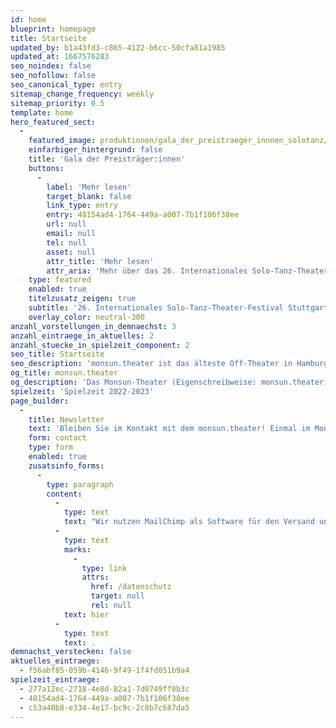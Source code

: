 ```yaml
---
id: home
blueprint: homepage
title: Startseite
updated_by: b1a43fd3-c865-4122-b6cc-50cfa81a1985
updated_at: 1667576283
seo_noindex: false
seo_nofollow: false
seo_canonical_type: entry
sitemap_change_frequency: weekly
sitemap_priority: 0.5
template: home
hero_featured_sect:
  -
    featured_image: produktionen/gala_der_preistraeger_innnen_solotanz/gala_der_preistraegerinnen_solotanz_social_media_c_jo_grabowski.jpg
    einfarbiger_hintergrund: false
    title: 'Gala der Preisträger:innen'
    buttons:
      -
        label: 'Mehr lesen'
        target_blank: false
        link_type: entry
        entry: 48154ad4-1764-449a-a007-7b1f106f38ee
        url: null
        email: null
        tel: null
        asset: null
        attr_title: 'Mehr lesen'
        attr_aria: 'Mehr über das 26. Internationales Solo-Tanz-Theater-Festival aus Stuttgart lesen'
    type: featured
    enabled: true
    titelzusatz_zeigen: true
    subtitle: '26. Internationales Solo-Tanz-Theater-Festival Stuttgart'
    overlay_color: neutral-300
anzahl_vorstellungen_in_demnaechst: 3
anzahl_eintraege_in_aktuelles: 2
anzahl_stuecke_in_spielzeit_component: 2
seo_title: Startseite
seo_description: 'monsun.theater ist das älteste Off-Theater in Hamburg und besteht seit 1980. Es befindet sich im Stadtteil Ottensen.'
og_title: monsun.theater
og_description: 'Das Monsun-Theater (Eigenschreibweise: monsun.theater) ist das älteste Off-Theater in Hamburg und besteht seit 1980. Es befindet sich im Stadtteil Ottensen.'
spielzeit: 'Spielzeit 2022-2023'
page_builder:
  -
    title: Newsletter
    text: 'Bleiben Sie im Kontakt mit dem monsun.theater! Einmal im Monat aktuelle Informationen zu unseren Veranstaltungen: Premieren, Festivals, Extra-Events und ein Blick hinter die Kulissen.'
    form: contact
    type: form
    enabled: true
    zusatsinfo_forms:
      -
        type: paragraph
        content:
          -
            type: text
            text: "Wir nutzen MailChimp als Software für den Versand unseres Newsletter. Nach Bestätigen des Buttons \"SENDEN\" erhalten Sie innerhalb weniger Minuten eine E-Mail mit einem Bestätigungslink, um Ihre Anmeldung abzuschließen. Sie willigen hiermit in die Verarbeitung Ihrer Daten zu diesem Zweck ein. Ihre Daten werden nur zu diesem Zweck verwendet und nicht an Dritte weitergegeben. Sie können den Newsletter jederzeit wieder durch einen Klick auf das entsprechende Feld am Ende des Newsletters abbestellen. Ihre E-Maildaten werden dann automatisch aus dem Verteiler ausgetragen. Hinweise zum Datenschutz finden Sie\_"
          -
            type: text
            marks:
              -
                type: link
                attrs:
                  href: /datenschutz
                  target: null
                  rel: null
            text: hier
          -
            type: text
            text: .
demnachst_verstecken: false
aktuelles_eintraege:
  - f56abf85-059b-4146-9f49-1f4fd051b9a4
spielzeit_eintraege:
  - 277a12ec-2718-4e8d-82a1-7d0749ff0b3c
  - 48154ad4-1764-449a-a007-7b1f106f38ee
  - c53a40b8-e334-4e17-bc9c-2c8b7c687da5
---
```

